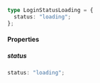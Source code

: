 ```ts
type LoginStatusLoading = {
  status: "loading";
};
```

#### Properties

##### status

```ts
status: "loading";
```
